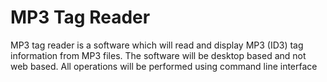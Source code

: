 # MP3 Tag Reader 
MP3 tag reader is a software which will read and display MP3 (ID3) tag information from MP3 files. The software will be desktop based and not web based. All operations will be performed using command line interface
